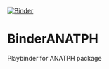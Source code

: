 [![Binder](https://mybinder.org/badge.svg)](https://mybinder.org/v2/gh/markuspf/BinderANATPH/master)


# BinderANATPH
Playbinder for ANATPH package


